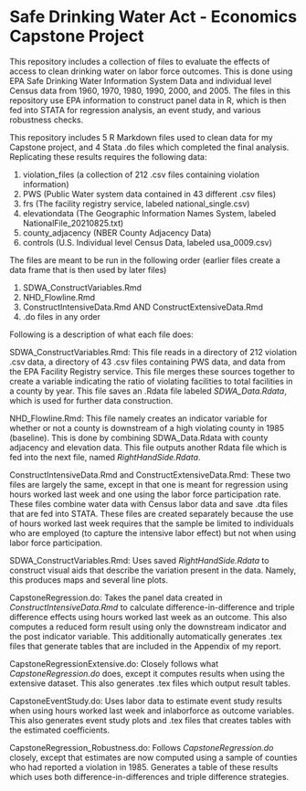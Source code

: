 # Safe Drinking Water Act - Economics Capstone Project

This repository includes a collection of files to evaluate the effects of access to clean drinking water on labor force outcomes. This is done using EPA Safe Drinking Water Information System Data and individual level Census data from 1960, 1970, 1980, 1990, 2000, and 2005. The files in this repository use EPA information to construct panel data in R, which is then fed into STATA for regression analysis, an event study, and various robustness checks.  

This repository includes 5 R Markdown files used to clean data for my Capstone project, and 4 Stata .do files which completed the final analysis. 
Replicating these results requires the following data:
1. violation_files (a collection of 212 .csv files containing violation information)
2. PWS (Public Water system data contained in 43 different .csv files)
3. frs (The facility registry service, labeled national_single.csv)
4. elevationdata (The Geographic Information Names System, labeled NationalFile_20210825.txt)
5. county_adjacency (NBER County Adjacency Data)
6. controls (U.S. Individual level Census Data, labeled usa_0009.csv)

The files are meant to be run in the following order (earlier files create a data frame that is then used by later files)
1. SDWA_ConstructVariables.Rmd
2. NHD_Flowline.Rmd
3. ConstructIntensiveData.Rmd AND ConstructExtensiveData.Rmd 
4. .do files in any order

Following is a description of what each file does:

SDWA_ConstructVariables.Rmd: This file reads in a directory of 212 violation .csv data, a directory of 43 .csv files containing PWS data, and data from the EPA Facility Registry service. This file merges these sources together to create a variable indicating the ratio of violating facilities to total facilities in a county by year. This file saves an .Rdata file labeled *SDWA_Data.Rdata*, which is used for further data construction.

NHD_Flowline.Rmd: This file namely creates an indicator variable for whether or not a county is downstream of a high violating county in 1985 (baseline). This is done by combining SDWA_Data.Rdata with county adjacency and elevation data. This file outputs another Rdata file which is fed into the next file, named *RightHandSide.Rdata*.

ConstructIntensiveData.Rmd and ConstructExtensiveData.Rmd: These two files are largely the same, except in that one is meant for regression using hours worked last week and one using the labor force participation rate. These files combine water data with Census labor data and save .dta files that are fed into STATA. These files are created separately because the use of hours worked last week requires that the sample be limited to individuals who are employed (to capture the intensive labor effect) but not when using labor force participation. 

SDWA_ConstructVariables.Rmd: Uses saved *RightHandSide.Rdata* to construct visual aids that describe the variation present in the data. Namely, this produces maps and several line plots. 

CapstoneRegression.do: Takes the panel data created in *ConstructIntensiveData.Rmd* to calculate difference-in-difference and triple difference effects using hours worked last week as an outcome. This also computes a reduced form result using only the downstream indicator and the post indicator variable. This additionally automatically generates .tex files that generate tables that are included in the Appendix of my report. 

CapstoneRegressionExtensive.do: Closely follows what *CapstoneRegression.do* does, except it computes results when using the extensive dataset. This also generates .tex files which output result tables. 

CapstoneEventStudy.do: Uses labor data to estimate event study results when using hours worked last week and inlaborforce as outcome variables. This also generates event study plots and .tex files that creates tables with the estimated coefficients.

CapstoneRegression_Robustness.do: Follows *CapstoneRegression.do* closely, except that estimates are now computed using a sample of counties who had reported a violation in 1985. Generates a table of these results which uses both difference-in-differences and triple difference strategies.

